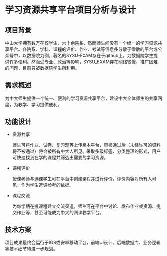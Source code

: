 # 学习资源共享平台项目分析与设计

## 项目背景

中山大学拥有数万在校学生、六十余院系，然而师生间没有一个统一的学习资源共享平台。各院系、学科、课程的评价、作业、考试等信息多分散于零散的平台或公众号中，以数据院为例，著名的SYSU-EXAM存在于github上，为数据院学生提供许多便利。然而受专业、政治等影响，SYSU_EXAM存在网络较慢、推广困难的问题，目前只被数据院学生所利用。

## 需求概述

为中大师生提供一个统一、便利的学习资源共享平台，建设中大全体师生的共享网盘，为教学、学习提供便利。

## 功能设计

* 资源共享

  师生可将作业、试卷、复习题等上传至本平台，审核通过后（未经许可的资料将不被通过）将会被所有中大人所见。采取多级标签、分类整理的形式，用户可快速找到在学的课程并筛选出需要的学习资源。

* 课程评价

  授课老师与选课学生可在平台中创建课程并进行评价，评价内容对所有人可见，作为学生选课参考的依据。

* 课程交流

  为每学期在授课程建立交流渠道，师生可在平台中讨论、发布作业或资源、提交作业等，甚至可能成为中大的网课教学平台。

## 技术方案

项目成果最终会运行于IOS或安卓移动平台，前端UI设计、后端数据库、业务逻辑等技术细节待进一步规划。
